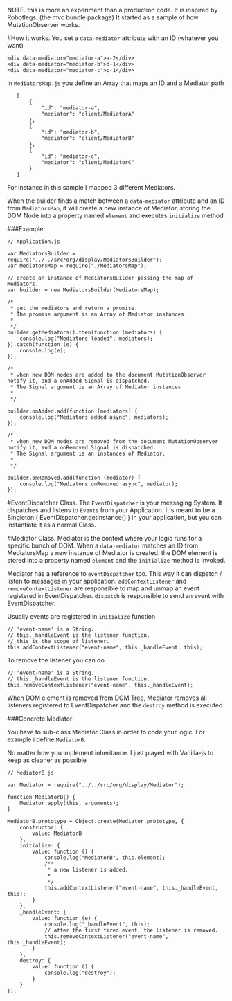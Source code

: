 NOTE. this is more an experiment than a production code. 
It is inspired by Robotlegs. (the mvc bundle package) 
It started as a sample of how MutationObserver works.


#How it works.
You set a `data-mediator` attribute with an ID (whatever you want)

    <div data-mediator="mediator-a">a-2</div>
    <div data-mediator="mediator-b">b-1</div>
    <div data-mediator="mediator-c">c-1</div>

in `MediatorsMap.js` you define an Array that maps an ID and a Mediator path

 ``` 
    [
        {
            "id": "mediator-a",
            "mediator": "client/MediatorA"
        },
        {
            "id": "mediator-b",
            "mediator": "client/MediatorB"
        },
        {
            "id": "mediator-c",
            "mediator": "client/MediatorC"
        }
    ]
 ``` 
    	
For instance in this sample I mapped 3 different Mediators.

When the builder finds a match between a `data-mediator` attribute and an ID from `MediatorsMap`, 
it will create a new instance of Mediator, storing the DOM Node into a property named `element` and executes `initialize` method

###Example:

```    
// Application.js

var MediatorsBuilder = require("../../src/org/display/MediatorsBuilder");
var MediatorsMap = require("./MediatorsMap");

// create an instance of MediatorsBuilder passing the map of Mediators.
var builder = new MediatorsBuilder(MediatorsMap);

/*
 * get the mediators and return a promise.
 * The promise argument is an Array of Mediator instances
 *
 */
builder.getMediators().then(function (mediators) {
    console.log("Mediators loaded", mediators);
}).catch(function (e) {
    console.log(e);
});

/*
 * when new DOM nodes are added to the document MutationObserver notify it, and a onAdded Signal is dispatched.
 * The Signal argument is an Array of Mediator instances
 *
 */
 
builder.onAdded.add(function (mediators) {
    console.log("Mediators added async", mediators);
});

/*
 * when new DOM nodes are removed from the document MutationObserver notify it, and a onRemoved Signal is dispatched.
 * The Signal argument is an instances of Mediator.
 *
 */
 
builder.onRemoved.add(function (mediator) {
    console.log("Mediators onRemoved async", mediator);
});
```
    
#EventDispatcher Class.
The `EventDispatcher` is your messaging System. It dispatches and listens to `Events` from your Application. 
It's meant to be a Singleton ( EventDispatcher.getInstance() ) in your application, but you can instantiate it as a normal Class.

#Mediator Class.
Mediator is the context where your logic runs for a specific bunch of DOM.
When a `data-mediator` matches an ID from MediatorsMap a new instance of Mediator is created. the DOM element is stored into a property named `element` and the `initialize` method is invoked.

Mediator has a reference to `eventDispatcher` too. 
This way it can dispatch / listen to messages in your application.
`addContextListener` and `removeContextListener` are responsible to map and unmap an event registered in EventDispatcher. `dispatch` is responsible to send an event with EventDispatcher.

Usually events are registered in `initialize` function

    // 'event-name' is a String.
    // this._handleEvent is the listener function.
    // this is the scope of listener.
    this.addContextListener("event-name", this._handleEvent, this);

To remove the listener you can do 

    // 'event-name' is a String.
    // this._handleEvent is the listener function.
    this.removeContextListener("event-name", this._handleEvent);

When DOM element is removed from DOM Tree, Mediator removes all listeners registered to EventDispatcher and the `destroy` method is executed.  


###Concrete Mediator

You have to sub-class Mediator Class in order to code your logic. For example i define `MediatorB`. 

No matter how you implement inheritance. I just played with Vanilla-js to keep as cleaner as possible 



    // MediatorB.js
    
    var Mediator = require("../../src/org/display/Mediator");
    
    function MediatorB() {
		Mediator.apply(this, arguments);
	}
	
	MediatorB.prototype = Object.create(Mediator.prototype, {
        constructor: {
            value: MediatorB
        },
        initialize: {
            value: function () {
                console.log("MediatorB", this.element);
                /**
                 * a new listener is added.
                 *
                 */
                this.addContextListener("event-name", this._handleEvent, this);
            }
        },
        _handleEvent: {
            value: function (e) {
                console.log("_handleEvent", this);
                // after the first fired event, the listener is removed.
                this.removeContextListener("event-name", this._handleEvent);
            }
        },
        destroy: {
            value: function () {
                console.log("destroy");
            }
        }
    });
   

	